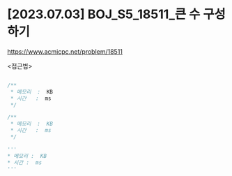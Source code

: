 #   [2023.07.03] BOJ_S5_18511_큰 수 구성하기
https://www.acmicpc.net/problem/18511

<접근법>

```
```




```java
/**
 * 메모리  :  KB
 * 시간   :  ms
 */
```



```js
/**
 * 메모리  :  KB
 * 시간   :  ms
 */
```




```python
'''
* 메모리 :  KB
* 시간 :  ms
'''
```
